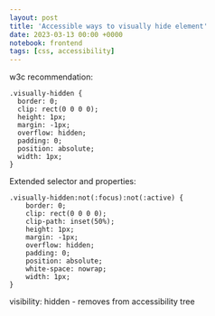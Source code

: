 ```yaml
---
layout: post
title: 'Accessible ways to visually hide element'
date: 2023-03-13 00:00 +0000
notebook: frontend
tags: [css, accessibility]
---
```

w3c recommendation:
```
.visually-hidden {
  border: 0;
  clip: rect(0 0 0 0);
  height: 1px;
  margin: -1px;
  overflow: hidden;
  padding: 0;
  position: absolute;
  width: 1px;
}
```

Extended selector and properties:
```
.visually-hidden:not(:focus):not(:active) {
	border: 0;
	clip: rect(0 0 0 0);
	clip-path: inset(50%);
	height: 1px;
	margin: -1px;
	overflow: hidden;
	padding: 0;
	position: absolute;
	white-space: nowrap;
	width: 1px;
}
```

visibility: hidden - removes from accessibility tree